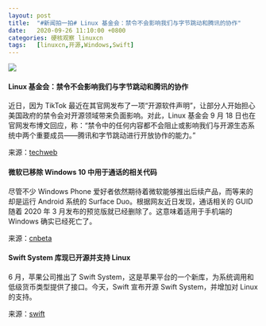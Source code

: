 ```yaml
---
layout: post
title:	"#新闻拍一拍# Linux 基金会：禁令不会影响我们与字节跳动和腾讯的协作"
date:	2020-09-26 11:10:00 +0800 
categories:	硬核观察 linuxcn 
tags:	[linuxcn,开源,Windows,Swift]
---
```



![](/Asserts/Images//attachment/album/202009/26/110955qsbfshyyb3sfhyzc.jpg)


#### Linux 基金会：禁令不会影响我们与字节跳动和腾讯的协作


近日，因为 TikTok 最近在其官网发布了一项“开源软件声明”，让部分人开始担心美国政府的禁令会对开源领域带来负面影响。对此，Linux 基金会 9 月 18 日也在官网发布博文回应，称：“禁令中的任何内容都不会阻止或影响我们与开源生态系统中两个重要成员——腾讯和字节跳动进行开放协作的能力。”


来源：[techweb](http://www.techweb.com.cn/it/2020-09-25/2805521.shtml)


#### 微软已移除 Windows 10 中用于通话的相关代码


尽管不少 Windows Phone 爱好者依然期待着微软能够推出后续产品，而等来的却是运行 Android 系统的 Surface Duo。根据网友近日发现，通话相关的 GUID 随着 2020 年 3 月发布的预览版就已经删除了。这意味着适用于手机端的 Windows 确实已经死亡了。


来源：[cnbeta](https://www.cnbeta.com/articles/tech/1033823.htm)


#### Swift System 库现已开源并支持 Linux


6 月，苹果公司推出了 Swift System，这是苹果平台的一个新库，为系统调用和低级货币类型提供了接口。今天，Swift 宣布开源 Swift System，并增加对 Linux 的支持。


来源：[swift](https://swift.org/blog/swift-system/)
